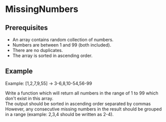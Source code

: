 # MissingNumbers

## Prerequisites

* An array contains random collection of numbers.
* Numbers are between 1 and 99 (both included).
* There are no duplicates.
* The array is sorted in ascending order.

## Example

Example: [1,2,7,9,55] -> 3-6,8,10-54,56-99


Write a function which will return all numbers in the range of 1 to 99 which don't exist in this array.  
The output should be sorted in ascending order separated by commas  However, any consecutive missing 
numbers in the result should be grouped in a range (example: 2,3,4 should be written as 2-4). 


